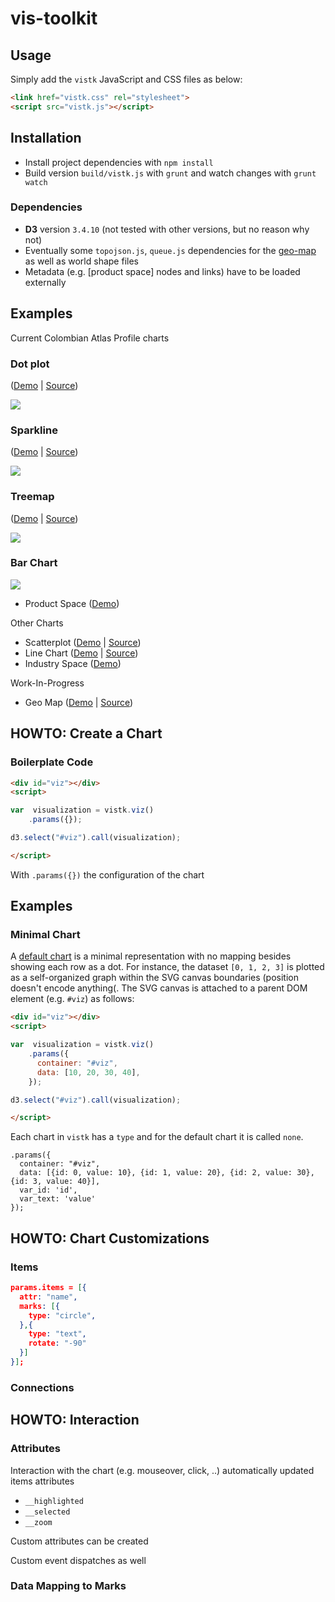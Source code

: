 # vis-toolkit

## Usage

Simply add the `vistk` JavaScript and CSS files as below:

```html
<link href="vistk.css" rel="stylesheet">
<script src="vistk.js"></script>
```
## Installation

* Install project dependencies with `npm install`
* Build version `build/vistk.js` with `grunt` and watch changes with `grunt watch`

### Dependencies

* **D3** version `3.4.10` (not tested with other versions, but no reason why not)
* Eventually some `topojson.js`, `queue.js` dependencies for the [geo-map](http://cid-harvard.github.io/vis-toolkit/examples/geomap.html) as well as world shape files 
* Metadata (e.g. [product space] nodes and links) have to be loaded externally

## Examples

Current Colombian Atlas Profile charts

### Dot plot 

([Demo](http://cid-harvard.github.io/vis-toolkit/examples/dotplot.html) | [Source](examples/dotplot.html))

<img src='img/dotplot.png' />

### Sparkline 

([Demo](http://cid-harvard.github.io/vis-toolkit/examples/sparkline.html) | [Source](examples/sparkline.html))

<img src='img/sparkline.png' />

### Treemap 

([Demo](http://cid-harvard.github.io/vis-toolkit/examples/treemap.html) | [Source](examples/treemap.html))

<img src='img/treemap.png' />


### Bar Chart

<img src='img/barchart.png' />

* Product Space ([Demo](http://cid-harvard.github.io/vis-toolkit/examples/scatterplot_productspace.html))

Other Charts

* Scatterplot ([Demo](http://cid-harvard.github.io/vis-toolkit/examples/scatterplot.html) | [Source](examples/scatterplot.html))
* Line Chart ([Demo](http://cid-harvard.github.io/vis-toolkit/examples/linechart.html) | [Source](examples/linechart.html))
* Industry Space ([Demo](http://cid-harvard.github.io/vis-toolkit/examples/scatterplot_industryspace.html))

Work-In-Progress

* Geo Map ([Demo](http://cid-harvard.github.io/vis-toolkit/examples/geomap.html) | [Source](examples/geomap.html))

## HOWTO: Create a Chart

### Boilerplate Code

```html
<div id="viz"></div>
<script>

var  visualization = vistk.viz()
    .params({});

d3.select("#viz").call(visualization);

</script>
```

With `.params({})` the configuration of the chart


## Examples


### Minimal Chart

A [default chart](http://cid-harvard.github.io/vis-toolkit/examples/default_minimal.html) is a minimal representation with no mapping besides showing each row as a dot. For instance, the dataset `[0, 1, 2, 3]` is plotted as a self-organized graph within the SVG canvas boundaries (position doesn't encode anything(. The SVG canvas is attached to a parent DOM element (e.g. `#viz`) as follows:

```html
<div id="viz"></div>
<script>

var  visualization = vistk.viz()
    .params({
      container: "#viz",
      data: [10, 20, 30, 40],
    });

d3.select("#viz").call(visualization);

</script>
```

Each chart in `vistk` has a `type` and for the default chart it is called `none`. 

```jsons
.params({
  container: "#viz",
  data: [{id: 0, value: 10}, {id: 1, value: 20}, {id: 2, value: 30}, {id: 3, value: 40}],
  var_id: 'id',
  var_text: 'value'
});
```

## HOWTO: Chart Customizations

### Items

```json
params.items = [{
  attr: "name",
  marks: [{
    type: "circle",
  },{
    type: "text",
    rotate: "-90"
  }]
}];
```

### Connections

## HOWTO: Interaction

### Attributes

Interaction with the chart (e.g. mouseover, click, ..) automatically updated items attributes

* `__highlighted`
* `__selected`
* `__zoom`

Custom attributes can be created

Custom event dispatches as well

### Data Mapping to Marks
